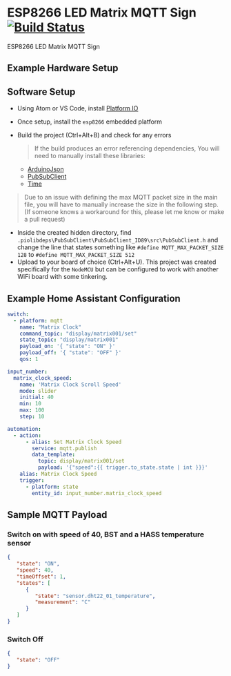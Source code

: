 # ESP8266 LED Matrix MQTT Sign [![Build Status](https://travis-ci.org/timmo001/ESP8266-LED-Matrix-MQTT-Sign.svg?branch=master)](https://travis-ci.org/timmo001/ESP8266-LED-Matrix-MQTT-Sign)

ESP8266 LED Matrix MQTT Sign

## Example Hardware Setup



## Software Setup

- Using Atom or VS Code, install [Platform IO](https://platformio.org/platformio-ide)
- Once setup, install the `esp8266` embedded platform
- Build the project (Ctrl+Alt+B) and check for any errors

  > If the build produces an error referencing dependencies, You will need to manually install these libraries:
    - [ArduinoJson](https://platformio.org/lib/show/64/ArduinoJson)
    - [PubSubClient](https://platformio.org/lib/show/89/PubSubClient)
    - [Time](https://platformio.org/lib/show/44/Time)
> Due to an issue with defining the max MQTT packet size in the main file, you will have to manually increase the size in the following step. (If someone knows a workaround for this, please let me know or make a pull request)
- Inside the created hidden directory, find `.piolibdeps\PubSubClient\PubSubClient_ID89\src\PubSubClient.h` and change the line that states something like `#define MQTT_MAX_PACKET_SIZE 128` to `#define MQTT_MAX_PACKET_SIZE 512`
- Upload to your board of choice (Ctrl+Alt+U). This project was created specifically for the `NodeMCU` but can be configured to work with another WiFi board with some tinkering.

## Example Home Assistant Configuration

```yaml
switch:
  - platform: mqtt
    name: "Matrix Clock"
    command_topic: "display/matrix001/set"
    state_topic: "display/matrix001"
    payload_on: '{ "state": "ON" }'
    payload_off: '{ "state": "OFF" }'
    qos: 1

input_number:
  matrix_clock_speed:
    name: 'Matrix Clock Scroll Speed'
    mode: slider
    initial: 40
    min: 10
    max: 100
    step: 10

automation:
  - action:
      - alias: Set Matrix Clock Speed
        service: mqtt.publish
        data_template:
          topic: display/matrix001/set
          payload: '{"speed":{{ trigger.to_state.state | int }}}'
    alias: Matrix Clock Speed
    trigger:
      - platform: state
        entity_id: input_number.matrix_clock_speed

```

## Sample MQTT Payload

### Switch on with speed of 40, BST and a HASS temperature sensor
```json
{
   "state": "ON",
   "speed": 40,
   "timeOffset": 1,
   "states": [
      {
         "state": "sensor.dht22_01_temperature",
         "measurement": "C"
      }
   ]
}
```

### Switch Off
```json
{
   "state": "OFF"
}
```
